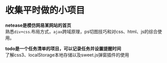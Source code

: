 <h1>收集平时做的小项目</h1>

<b>netease是模仿网易某网站的首页</b></br>
熟悉<code>div+css</code>.布局方式，<code>ajax</code>跨域原理，ps切图技巧和对css、html、js的综合使用。

<b>todo是一个任务清单的项目，可以记录任务并设置提醒时间</b></br>
了解css3、localStorage本地存储以及sweet.js弹窗插件的使用
